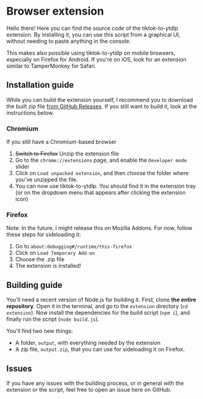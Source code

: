 # Browser extension

Hello there! Here you can find the source code of the tiktok-to-ytdlp extension.
By installing it, you can use this script from a graphical UI, without needing
to paste anything in the console.

This makes also possible using tiktok-to-ytdlp on mobile browsers, especially on
Firefox for Android. If you're on iOS, look for an extension similar to
TamperMonkey for Safari.

## Installation guide

While you can build the extension yourself, I recommend you to download the
built zip file
[from GitHub Releases](https://github.com/Dinoosauro/tiktok-to-ytdlp/releases/latest).
If you still want to build it, look at the instructions below.

### Chromium

If you still have a Chromium-based browser

1. ~~Switch to Firefox~~ Unzip the extension file
2. Go to the `chrome://extensions` page, and enable the `Developer mode` slider
3. Click on `Load unpacked extension`, and then choose the folder where you've
   unzipped the file.
4. You can now use tiktok-to-ytdlp. You should find it in the extension tray (or
   on the dropdown menu that appears after clicking the extension icon)

### Firefox

Note: In the future, I might release this on Mozilla Addons. For now, follow
these steps for sideloading it:

1. Go to `about:debugging#/runtime/this-firefox`
2. Click on `Load Temporary Add-on`
3. Choose the .zip file
4. The extension is installed!

## Building guide

You'll need a recent version of Node.js for building it. First, clone **the
entire repository**. Open it in the terminal, and go to the `extension`
directory (`cd extension`). Now install the dependencies for the build script
(`npm i`), and finally run the script (`node build.js`).

You'll find two new things:

- A folder, `output`, with everything needed by the extension
- A zip file, `output.zip`, that you can use for sideloading it on Firefox.

## Issues

If you have any issues with the building process, or in general with the
extension or the script, feel free to open an issue here on GitHub.
